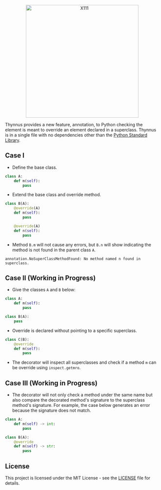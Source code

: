 <p align="center">
  <img width="369" alt="X111" img src="https://user-images.githubusercontent.com/76184559/121821537-a95bde00-cc67-11eb-8a6b-a0dad3a84820.PNG"/>
</p>

Thynnus provides a new feature, annotation, to Python checking the element is meant to override an element declared in a superclass. Thynnus is in a single file with no dependencies other than the [Python Standard Library](https://docs.python.org/3/library/).

## Case I

- Define the base class.

```python
class A:
    def m(self):
        pass
```

- Extend the base class and override method.

```python
class B(A):
    @override(A)
    def m(self):
        pass

    @override(A)
    def n(self):
        pass
```

- Method `B.m` will not cause any errors, but `B.n` will show indicating the method is not found in the parent class `A`.

```
annotation.NoSuperClassMethodFound: No method named n found in superclass.
```

## Case II (Working in Progress)

- Give the classes `A` and `B` below:

```python
class A:
    def m(self):
        pass

class B(A):
    pass
```

- Override is declared without pointing to a specific superclass.

```python
class C(B):
    @override
    def m(self):
        pass
```

- The decorator will inspect all superclasses and check if a method  `m` can be override using `inspect.getmro`.

## Case III (Working in Progress)

- The decorator will not only check a method under the same name but also compare the decorated method's signature to the superclass method's signature. For example, the case below generates an error because the signature does not match.

```python
class A:
    def m(self) -> int:
        pass

class B(A):
    @override
    def m(self) -> str:
        pass
```

## License
This project is licensed under the MIT License - see the [LICENSE](https://github.com/SFL09/Thynnus/blob/main/LICENSE) file for details.
